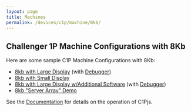 ```yaml
---
layout: page
title: Machines
permalink: /devices/c1p/machine/8kb/
---
```


Challenger 1P Machine Configurations with 8Kb
---

Here are some sample C1P Machine Configurations with 8Kb:

* [8kb with Large Display](large/) (with [Debugger](large/debugger/))
* [8kb with Small Display](small/)
* [8kb with Large Display w/Additional Software](all/) (with [Debugger](all/debugger/))
* [8kb "Server Array" Demo](array/)

See the [Documentation](/docs/c1pjs/) for details on the operation of C1Pjs.
